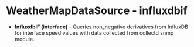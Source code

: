 # WeatherMapDataSource - influxdbif

* **InfluxdbIF (interface)** - Queries non_negative derivatives from InfluxDB for interface speed values with data collected from collectd snmp module.
